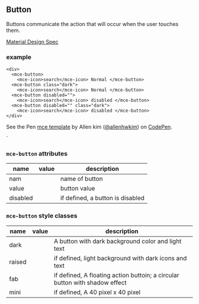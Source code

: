 <a name="Button"></a>

## Button
Buttons communicate the action that will occur when the user touches them.

[Material Design Spec](https://material.io/guidelines/components/buttons.html#buttons-style)

### example
```
<div>
  <mce-button>
    <mce-icon>search</mce-icon> Normal </mce-button>
  <mce-button class="dark">
    <mce-icon>search</mce-icon> Normal </mce-button>
  <mce-button disabled="">
    <mce-icon>search</mce-icon> disabled </mce-button>
  <mce-button disabled="" class="dark">
    <mce-icon>search</mce-icon> disabled </mce-button>
</div>
```

<p data-height="300" data-theme-id="32189" data-slug-hash="aEVoYg" data-default-tab="result" data-user="allenhwkim" data-embed-version="2" data-pen-title="mce template" class="codepen">See the Pen <a href="https://codepen.io/allenhwkim/pen/PEJKKo/">mce template</a> by Allen kim (<a href="https://codepen.io/allenhwkim">@allenhwkim</a>) on <a href="https://codepen.io">CodePen</a>.</p>
<script async src="https://production-assets.codepen.io/assets/embed/ei.js"></script>`

### `mce-button` attributes 
 |name|value|description|
 |---|---|---|
 |nam| | name of button
 |value| | button value
 |disabled| | if defined, a button is disabled

### `mce-button` style classes
 |name|value|description|
 |---|---|---|
 |dark| | A button with dark background color and light text
 |raised| | if defined, light background with dark icons and text 
 |fab| | if defined, A floating action buttoin; a circular button with shadow effect
 |mini| | if defined, A 40 pixel x 40 pixel

